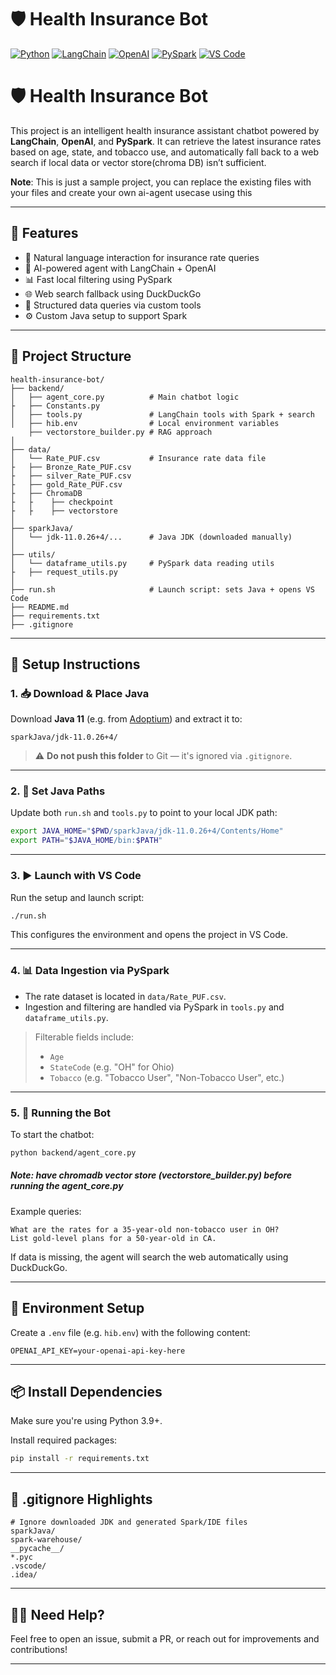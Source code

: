 
# 🛡️ Health Insurance Bot

[![Python](https://img.shields.io/badge/Python-3.9%2B-blue?logo=python&logoColor=white)](https://www.python.org/)
[![LangChain](https://img.shields.io/badge/LangChain-%F0%9F%A7%A1-lightgreen)](https://www.langchain.com/)
[![OpenAI](https://img.shields.io/badge/OpenAI-API-4B0082?logo=openai&logoColor=white)](https://platform.openai.com/)
[![PySpark](https://img.shields.io/badge/Spark-PySpark-orange?logo=apache-spark)](https://spark.apache.org/)
[![VS Code](https://img.shields.io/badge/Built%20with-VS%20Code-blue?logo=visual-studio-code)](https://code.visualstudio.com/)


# 🛡️ Health Insurance Bot

This project is an intelligent health insurance assistant chatbot powered by **LangChain**, **OpenAI**, and **PySpark**. It can retrieve the latest insurance rates based on age, state, and tobacco use, and automatically fall back to a web search if local data or vector store(chroma DB) isn’t sufficient.

**Note**: This is just a sample project, you can replace the existing files with your files and create your own ai-agent usecase using this

---

## 📌 Features

- 💬 Natural language interaction for insurance rate queries
- 🧠 AI-powered agent with LangChain + OpenAI
- 📊 Fast local filtering using PySpark
- 🌐 Web search fallback using DuckDuckGo
- 🧾 Structured data queries via custom tools
- ⚙️ Custom Java setup to support Spark

---

## 🧱 Project Structure

```
health-insurance-bot/
├── backend/
│   ├── agent_core.py          # Main chatbot logic
├   ├── Constants.py     
│   ├── tools.py               # LangChain tools with Spark + search
│   ├── hib.env                # Local environment variables
    ├── vectorstore_builder.py # RAG approach    
│
├── data/
│   └── Rate_PUF.csv           # Insurance rate data file
├   ├── Bronze_Rate_PUF.csv     
├   ├── silver_Rate_PUF.csv     
├   ├── gold_Rate_PUF.csv   
├   ├── ChromaDB
├   ├    ├── checkpoint    
├   ├    ├── vectorstore      
│
├── sparkJava/
│   └── jdk-11.0.26+4/...      # Java JDK (downloaded manually)
│
├── utils/
│   └── dataframe_utils.py     # PySpark data reading utils
├   ├── request_utils.py     
│
├── run.sh                     # Launch script: sets Java + opens VS Code
├── README.md
├── requirements.txt
├── .gitignore
```

---

## 🚀 Setup Instructions

### 1. 📥 Download & Place Java

Download **Java 11** (e.g. from [Adoptium](https://adoptium.net)) and extract it to:

```
sparkJava/jdk-11.0.26+4/
```

> ⚠️ **Do not push this folder** to Git — it's ignored via `.gitignore`.

---

### 2. 🔧 Set Java Paths

Update both `run.sh` and `tools.py` to point to your local JDK path:

```bash
export JAVA_HOME="$PWD/sparkJava/jdk-11.0.26+4/Contents/Home"
export PATH="$JAVA_HOME/bin:$PATH"
```

---

### 3. ▶️ Launch with VS Code

Run the setup and launch script:

```bash
./run.sh
```

This configures the environment and opens the project in VS Code.

---

### 4. 📊 Data Ingestion via PySpark

- The rate dataset is located in `data/Rate_PUF.csv`.
- Ingestion and filtering are handled via PySpark in `tools.py` and `dataframe_utils.py`.

> Filterable fields include:
> - `Age`
> - `StateCode` (e.g. "OH" for Ohio)
> - `Tobacco` (e.g. "Tobacco User", "Non-Tobacco User", etc.)

---

### 5. 🤖 Running the Bot

To start the chatbot:

```bash
python backend/agent_core.py
```
##### Note: have chromadb vector store (vectorstore_builder.py) before running the agent_core.py
Example queries:

```
What are the rates for a 35-year-old non-tobacco user in OH?
List gold-level plans for a 50-year-old in CA.
```

If data is missing, the agent will search the web automatically using DuckDuckGo.

---

## 🔐 Environment Setup

Create a `.env` file (e.g. `hib.env`) with the following content:

```
OPENAI_API_KEY=your-openai-api-key-here
```

---

## 📦 Install Dependencies

Make sure you're using Python 3.9+.

Install required packages:

```bash
pip install -r requirements.txt
```

---

## 🛑 .gitignore Highlights

```gitignore
# Ignore downloaded JDK and generated Spark/IDE files
sparkJava/
spark-warehouse/
__pycache__/
*.pyc
.vscode/
.idea/
```

---

## 🙋‍♀️ Need Help?

Feel free to open an issue, submit a PR, or reach out for improvements and contributions!

---


